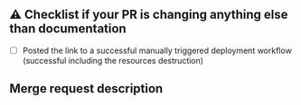 ## :warning: Checklist if your PR is changing anything else than documentation
- [ ] Posted the link to a successful manually triggered deployment workflow (successful including the resources destruction)

## Merge request description